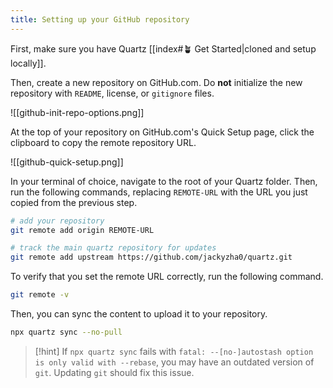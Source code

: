 ```yaml
---
title: Setting up your GitHub repository
---
```


First, make sure you have Quartz [[index#🪴 Get Started|cloned and setup locally]].

Then, create a new repository on GitHub.com. Do **not** initialize the new repository with `README`, license, or `gitignore` files.

![[github-init-repo-options.png]]

At the top of your repository on GitHub.com's Quick Setup page, click the clipboard to copy the remote repository URL.

![[github-quick-setup.png]]

In your terminal of choice, navigate to the root of your Quartz folder. Then, run the following commands, replacing `REMOTE-URL` with the URL you just copied from the previous step.

```bash
# add your repository
git remote add origin REMOTE-URL

# track the main quartz repository for updates
git remote add upstream https://github.com/jackyzha0/quartz.git
```

To verify that you set the remote URL correctly, run the following command.

```bash
git remote -v
```

Then, you can sync the content to upload it to your repository.

```bash
npx quartz sync --no-pull
```

> [!hint]
> If `npx quartz sync` fails with `fatal: --[no-]autostash option is only valid with --rebase`, you
> may have an outdated version of `git`. Updating `git` should fix this issue.
